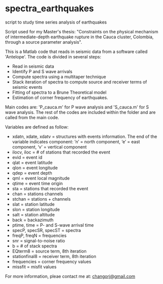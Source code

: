 # spectra_earthquakes
script to study time series analysis of earthquakes

Script used for my Master's thesis: "Constraints on the physical mechanism of 
intermediate-depth earthquake rupture in the Cauca cluster, Colombia, through a source parameter analysis".

This is a Matlab code that reads in seismic data from a software called 'Antelope'. The code is divided in
several steps:
- Read in seismic data
- Identify P and S wave arrivals
- Compute spectra using a multitaper technique
- Stack iteration of spectra to compute source and receiver terms of seismic events
- Fitting of spectra to a Brune Theoretical model
- Estimation of corner frequency of earthquakes.

Main codes are: 'P_cauca.m' for P wave analysis and 'S_cauca.m' for S wave analysis. The rest of the codes are included within the folder and are called from the main code. 

Variables are defined as follow:
- xdatn, xdate, xdatv = structures with events information. The end of the variable indicates component: ’n’ = north component, ‘e’ = east component, ‘v’ = vertical component
- ilocv, iloc = # of stations that recorded the event
- evid = event id
- qlat = event latitude
- qlon = event longitude
- qdep = event depth
- qml = event local magnitude
- qtime = event time origin
- sta = stations that recorded the event
- chan = stations channels
- stchan = stations + channels
- slat = station latitude
- slon = station longitude
- salt = station altitude
- back = backazimuth
- ptime, time = P- and S-wave arrival time
- specP, specSR, specST = spectra
- freqP, freqN = frequencies
- snr = signal-to-noise ratio
- b = # of stack spectra
- EQterm8 = source term, 8th iteration
- stationfinal8 = receiver term, 8th iteration
- frequencies = corner frequency values 
- missfit = misfit values

For more information, pleae contact me at: changorj@gmail.com

